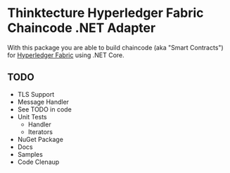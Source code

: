 # Thinktecture Hyperledger Fabric Chaincode .NET Adapter

With this package you are able to build chaincode (aka "Smart Contracts") for [Hyperledger Fabric](https://hyperledger.org/projects/fabric) using .NET Core. 

## TODO

- TLS Support
- Message Handler
- See TODO in code
- Unit Tests
	- Handler
	- Iterators
- NuGet Package
- Docs
- Samples
- Code Clenaup
